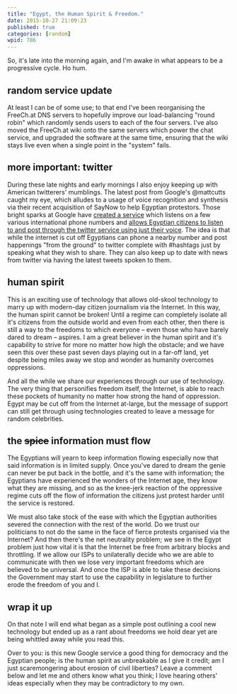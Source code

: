 ```yaml
---
title: "Egypt, the Human Spirit & Freedom."
date: 2015-10-27 21:09:23
published: true
categories: [random]
wpid: 786
---
```


So, it's late into the morning again, and I'm awake in what appears to be a progressive cycle. Ho hum.

random service update
---------------------

At least I can be of some use; to that end I've been reorganising the FreeCh.at DNS servers to hopefully improve our load-balancing "round robin" which randomly sends users to each of the four servers. I've also moved the FreeCh.at wiki onto the same servers which power the chat service, and upgraded the software at the same time, ensuring that the wiki stays live even when a single point in the "system" fails.

more important: twitter
-----------------------

During these late nights and early mornings I also enjoy keeping up with American twitterers' mumblings. The latest post from Google's @mattcutts caught my eye, which alludes to a usage of voice recognition and synthesis via their recent acquisition of SayNow to help Egyptian protestors. Those bright sparks at Google have [created a service](https://googleblog.blogspot.com/2011/01/some-weekend-work-that-will-hopefully.html) which listens on a few various international phone numbers and [allows Egyptian citizens to listen to and post through the twitter service using just their voice](https://googleblog.blogspot.com/2011/01/some-weekend-work-that-will-hopefully.html). The idea is that while the internet is cut off Egyptians can phone a nearby number and post happenings "from the ground" to twitter complete with #hashtags just by speaking what they wish to share. They can also keep up to date with news from twitter via having the latest tweets spoken to them.

human spirit
------------

This is an exciting use of technology that allows old-skool technology to marry up with modern-day citizen journalism via the Internet. In this way, the human spirit cannot be broken! Until a regime can completely isolate all it's citizens from the outside world and even from each other, then there is still a way to the freedoms to which everyone – even those who have barely dared to dream – aspires. I am a great believer in the human spirit and it's capability to strive for more no matter how high the obstacle; and we have seen this over these past seven days playing out in a far-off land, yet despite being miles away we stop and wonder as humanity overcomes oppressions.

And all the while we share our experiences through our use of technology. The very thing that personifies freedom itself, the Internet, is able to reach these pockets of humanity no matter how strong the hand of oppression. Egypt may be cut off from the Internet at-large, but the message of support can still get through using technologies created to leave a message for random celebrities.

the ~~spice~~ information must flow
-----------------------------------

The Egyptians will yearn to keep information flowing especially now that said information is in limited supply. Once you've dared to dream the genie can never be put back in the bottle, and it's the same with information; the Egyptians have experienced the wonders of the Internet age, they know what they are missing, and so as the knee-jerk reaction of the oppressive regime cuts off the flow of information the citizens just protest harder until the service is restored.

We must also take stock of the ease with which the Egyptian authorities severed the connection with the rest of the world. Do we trust our politicians to not do the same in the face of fierce protests organised via the Internet? And then there's the net neutrality problem; we see in the Egypt problem just how vital it is that the Internet be free from arbitrary blocks and throttling. If we allow our ISPs to unilaterally decide who we are able to communicate with then we lose very important freedoms which are believed to be universal. And once the ISP is able to take these decisions the Government may start to use the capability in legislature to further erode the freedom of you and I.

wrap it up
----------

On that note I will end what began as a simple post outlining a cool new technology but ended up as a rant about freedoms we hold dear yet are being whittled away while you read this.

Over to you: is this new Google service a good thing for democracy and the Egyptian people; is the human spirit as unbreakable as I give it credit; am I just scaremongering about erosion of civil liberties? Leave a comment below and let me and others know what you think; I love hearing others' ideas especially when they may be contradictory to my own.